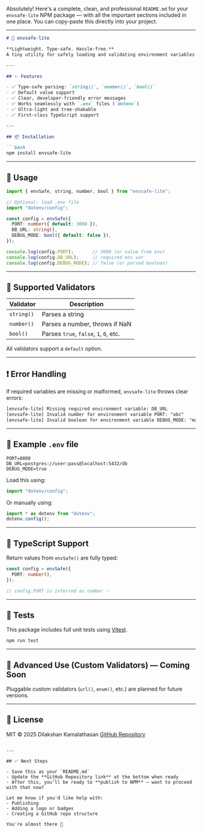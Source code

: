 Absolutely! Here's a complete, clean, and professional `README.md` for your `envsafe-lite` NPM package — with all the important sections included in one place. You can copy-paste this directly into your project.

---

````markdown
# 🌿 envsafe-lite

**Lightweight. Type-safe. Hassle-free.**  
A tiny utility for safely loading and validating environment variables in Node.js — with full TypeScript support and zero dependencies.

---

## ✨ Features

- ✅ Type-safe parsing: `string()`, `number()`, `bool()`
- ✅ Default value support
- ✅ Clear, developer-friendly error messages
- ✅ Works seamlessly with `.env` files (`dotenv`)
- ✅ Ultra-light and tree-shakable
- ✅ First-class TypeScript support

---

## 📦 Installation

```bash
npm install envsafe-lite
````

---

## 🚀 Usage

```ts
import { envSafe, string, number, bool } from "envsafe-lite";

// Optional: load .env file
import "dotenv/config";

const config = envSafe({
  PORT: number({ default: 3000 }),
  DB_URL: string(),
  DEBUG_MODE: bool({ default: false }),
});

console.log(config.PORT);       // 3000 (or value from env)
console.log(config.DB_URL);     // required env var
console.log(config.DEBUG_MODE); // false (or parsed boolean)
```

---

## 🧪 Supported Validators

| Validator  | Description                            |
| ---------- | -------------------------------------- |
| `string()` | Parses a string                        |
| `number()` | Parses a number, throws if NaN         |
| `bool()`   | Parses `true`, `false`, `1`, `0`, etc. |

All validators support a `default` option.

---

## ❗ Error Handling

If required variables are missing or malformed, `envsafe-lite` throws clear errors:

```txt
[envsafe-lite] Missing required environment variable: DB_URL
[envsafe-lite] Invalid number for environment variable PORT: "abc"
[envsafe-lite] Invalid boolean for environment variable DEBUG_MODE: "maybe"
```

---

## 📂 Example `.env` file

```
PORT=8080
DB_URL=postgres://user:pass@localhost:5432/db
DEBUG_MODE=true
```

Load this using:

```ts
import "dotenv/config";
```

Or manually using:

```ts
import * as dotenv from "dotenv";
dotenv.config();
```

---

## 📜 TypeScript Support

Return values from `envSafe()` are fully typed:

```ts
const config = envSafe({
  PORT: number(),
});

// config.PORT is inferred as number ✅
```

---

## 🧪 Tests

This package includes full unit tests using [Vitest](https://vitest.dev).

```bash
npm run test
```

---

## 🔧 Advanced Use (Custom Validators) — Coming Soon

Pluggable custom validators (`url()`, `enum()`, etc.) are planned for future versions.

---

## 📄 License

MIT © 2025 Dilakshan Kamalathasan
[GitHub Repository](https://github.com/your-username/envsafe-lite)

```

---

## ✅ Next Steps

- Save this as your `README.md`
- Update the **GitHub Repository link** at the bottom when ready
- After this, you’ll be ready to **publish to NPM** — want to proceed with that now?

Let me know if you'd like help with:
- Publishing
- Adding a logo or badges
- Creating a GitHub repo structure

You're almost there 🚀
```
